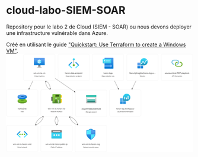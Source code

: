 # cloud-labo-SIEM-SOAR
Repository pour le labo 2 de Cloud (SIEM - SOAR) ou nous devons deployer une infrastructure vulnérable dans Azure.

Créé en utilisant le guide ["Quickstart: Use Terraform to create a Windows VM"](https://learn.microsoft.com/en-us/azure/virtual-machines/windows/quick-create-terraform).
![Image de l'infrastructure Azure](images/infra-fin.png)
